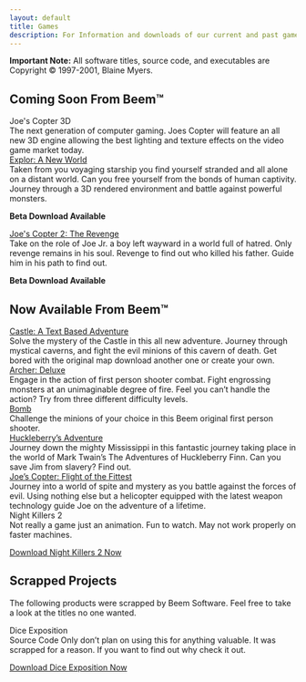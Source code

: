 ```yaml
---
layout: default
title: Games
description: For Information and downloads of our current and past games as well as upcoming titles.
---
```

**Important Note:** All software titles, source code, and executables are Copyright &copy; 1997-2001, Blaine Myers.

## Coming Soon From Beem&trade;

<div class="bs1-app-title">Joe's Copter 3D</div>
The next generation of computer gaming.  Joes Copter will feature an all new 3D engine allowing the best lighting and texture effects on the video game market today.

<div><a href="explor"><div class="bs1-app-title">Explor: A New World</div></a></div>
Taken from you voyaging starship you find yourself stranded and all alone on a distant world.  Can you free yourself from the bonds of human captivity.  Journey through a 3D rendered environment and battle against powerful monsters.

**Beta Download Available**

<div><a href="joes2"><div class="bs1-app-title">Joe's Copter 2: The Revenge</div></a></div>
Take on the role of Joe Jr. a boy left wayward in a world full of hatred.  Only revenge remains in his soul.  Revenge to find out who killed his father.  Guide him in his path to find out.

**Beta Download Available**

## Now Available From Beem&trade;

<div><a href="castle"><div class="bs1-app-title">Castle: A Text Based Adventure</div></a></div>
Solve the mystery of the Castle in this all new adventure.  Journey through mystical caverns, and fight the evil minions of this cavern of death.  Get bored with the original map download another one or create your own.

<div><a href="archer"><div class="bs1-app-title">Archer: Deluxe</div></a></div>
Engage in the action of first person shooter combat.  Fight engrossing monsters at an unimaginable degree of fire.  Feel you can’t handle the action? Try from three different difficulty levels.

<div><a href="bomb"><div class="bs1-app-title">Bomb</div></a></div>
Challenge the minions of your choice in this Beem original first person shooter.

<div><a href="huckl"><div class="bs1-app-title">Huckleberry’s Adventure</div></a></div>
Journey down the mighty Mississippi in this fantastic journey taking place in the world of Mark Twain’s The Adventures of Huckleberry Finn.  Can you save Jim from slavery?  Find out.

<div><a href="joes"><div class="bs1-app-title">Joe’s Copter: Flight of the Fittest</div></a></div>
Journey into a world of spite and mystery as you battle against the forces of evil.  Using nothing else but a helicopter equipped with the latest weapon technology guide Joe on the adventure of a lifetime.

<div class="bs1-app-title">Night Killers 2</div>
Not really a game just an animation.  Fun to watch.  May not work properly on faster machines.

<a href="programs/night2.zip">Download Night Killers 2 Now</a>

 
## Scrapped Projects

The following products were scrapped by Beem Software.  Feel free to take a look at the titles no one wanted.

<div class="bs1-app-title">Dice Exposition</div>
Source Code Only don’t plan on using this for anything valuable.  It was scrapped for a reason.  If you want to find out why check it out.

<a href="programs/diceexpo.zip">Download Dice Exposition Now</a>

